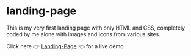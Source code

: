 # landing-page

This is my very first landing page with only HTML and CSS, completely coded by me alone with images and icons from various sites.

Click here 👉 [Landing-Page](https://hasnatsn.github.io/landing-page/ "Landing Page") 👈 for a live demo.